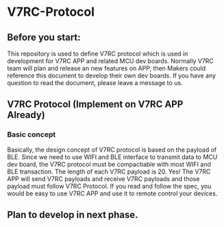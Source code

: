 # V7RC-Protocol

## Before you start:
This repository is used to define V7RC protocol which is used in development for V7RC APP and related MCU dev boards. Normally V7RC team will plan and release an new features on APP, then Makers could reference this document to develop their own dev boards. If you have any question to read the document, please leave a message to us.

## V7RC Protocol (Implement on V7RC APP Already)

### Basic concept
Basically, the design concept of V7RC protocol is based on the payload of BLE. Since we need to use WIFI and BLE interface to transmit data to MCU dev board, the V7RC protocol must be compactiable with most WIFI and BLE transaction. The length of each V7RC payload is 20. Yes! The V7RC APP will send V7RC payloads and receive V7RC payloads and those payload must follow V7RC Protocol. If you read and follow the spec, you would be easy to use V7RC APP and use it to remote control your devices.










## Plan to develop in next phase.
